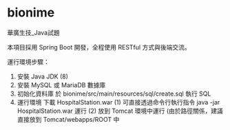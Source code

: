 # bionime
華廣生技_Java試題

本項目採用 Spring Boot 開發，全程使用 RESTful 方式與後端交流。

運行環境步驟：
1. 安裝 Java JDK (8)
2. 安裝 MySQL 或 MariaDB 數據庫
3. 初始化資料庫
  於 bionime/src/main/resources/sql/create.sql 執行 SQL
4. 運行環境
  下載 HospitalStation.war 
  (1) 可直接透過命令行執行指令 java -jar HospitalStation.war 運行
  (2) 放到 Tomcat 環境中運行 (由於路徑關係，建議直接放到 Tomcat/webapps/ROOT 中
